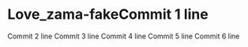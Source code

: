 # Love_zama-fakeCommit 1 line
Commit 2 line
Commit 3 line
Commit 4 line
Commit 5 line
Commit 6 line
